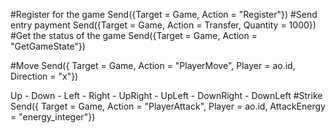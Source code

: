 #Register for the game
Send({Target = Game, Action = "Register"})
#Send entry payment
Send({Target = Game, Action = Transfer, Quantity = 1000})
#Get the status of the game
Send({Target = Game, Action = "GetGameState"})







#Move
Send({ Target = Game, Action = "PlayerMove", Player = ao.id, Direction = "x"})

Up - Down - Left - Right - UpRight - UpLeft - DownRight - DownLeft
#Strike
Send({ Target = Game, Action = "PlayerAttack", Player = ao.id, AttackEnergy = "energy_integer"})